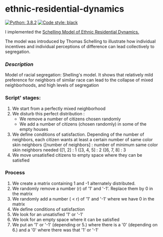# ethnic-residential-dynamics

[![Python: 3.8.2](https://img.shields.io/badge/python-3.8.2-blue.svg)](https://www.python.org/downloads/release/python-381/)
[![Code style: black](https://img.shields.io/badge/code%20style-black-000000.svg)](https://github.com/ambv/black)

I implemented the [Schelling Model of Ethnic Residential Dynamics.](http://jasss.soc.surrey.ac.uk/15/1/6.html)

The model was introduced by Thomas Schelling to illustrate how individual incentives and individual perceptions of difference can lead collectively to segregation.


### _*Description*_

Model of racial segregation: Shelling's model.
It shows that relatively mild preference for neighbors of similar race can lead to the collapse of mixed neighborhoods,
and high levels of segregation

### **Script' stages:**

1. We start from a perfectly mixed neighborhood
2. We disturb this perfect distribution :
    - We remove a number of citizens chosen randomly
    - We add a number of citizens (chosen randomly) in some of the empty houses
3. We define conditions of satisfaction. Depending of the number of neighbors, each citizen wants at least a certain
number of same color skin neighbors
{[number of neighbors] : number of minimum same color skin neighbors needed
{[1, 2] : 1
{[3, 4, 5] : 2
{[6, 7, 8] : 3
4. We move unsatisfied citizens to empty space where they can be satisfied


### **Process**

1. We create a matrix containing 1 and -1 alternately distributed.
2. We randomly remove a number (r) of '1' and '-1'. Replace them by 0 in the matrix
3. We randomly add a number ( < r) of '1' and '-1' where we have 0 in the matrix
4. We define conditions of satisfaction
5. We look for an unsatisfied '1' or '-1'
6. We look for an empty space where it can be satisfied
7. We put an '1' or '-1' (depending or 5.) where there is a '0' (depending on 6.) and a '0' where there was that '1'
or '-1'
